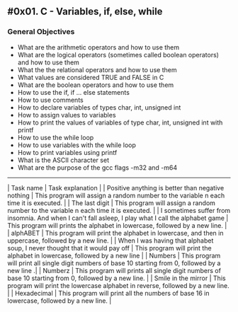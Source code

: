 #0x01. C - Variables, if, else, while
---
### General Objectives

* What are the arithmetic operators and how to use them
* What are the logical operators (sometimes called boolean operators) and how to use them
* What the the relational operators and how to use them
* What values are considered TRUE and FALSE in C
* What are the boolean operators and how to use them
* How to use the if, if ... else statements
* How to use comments
* How to declare variables of types char, int, unsigned int
* How to assign values to variables
* How to print the values of variables of type char, int, unsigned int with printf
* How to use the while loop
* How to use variables with the while loop
* How to print variables using printf
* What is the ASCII character set
* What are the purpose of the gcc flags -m32 and -m64
---
| Task name | Task explanation |
| Positive anything is better than negative nothing | This program will assign a random number to the variable n each time it is executed. |
| The last digit | This program will assign a random number to the variable n each time it is executed. |
| I sometimes suffer from insomnia. And when I can't fall asleep, I play what I call the alphabet game | This program will prints the alphabet in lowercase, followed by a new line. |
| alphABET | This program will print the alphabet in lowercase, and then in uppercase, followed by a new line. |
| When I was having that alphabet soup, I never thought that it would pay off | This program will print the alphabet in lowercase, followed by a new line |
| Numbers | This program will print all single digit numbers of base 10 starting from 0, followed by a new line .|
| Numberz | This program will prints all single digit numbers of base 10 starting from 0, followed by a new line. |
| Smile in the mirror | This program will print the lowercase alphabet in reverse, followed by a new line. |
| Hexadecimal | This program will print all the numbers of base 16 in lowercase, followed by a new line. |

